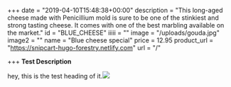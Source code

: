 +++
date = "2019-04-10T15:48:38+00:00"
description = "This long-aged cheese made with Penicillium mold is sure to be one of the stinkiest and strong tasting cheese. It comes with one of the best marbling available on the market."
id = "BLUE_CHEESE"
iiiii = ""
image = "/uploads/gouda.jpg"
image2 = ""
name = "Blue cheese special"
price = 12.95
product_url = "https://snipcart-hugo-forestry.netlify.com"
url = "/"

+++
**Test Description**

hey, this is the test heading of it.![](https://cdn.pixabay.com/photo/2016/03/23/07/44/bmw-1274292__340.jpg)